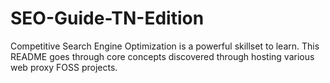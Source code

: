 # SEO-Guide-TN-Edition
Competitive Search Engine Optimization is a powerful skillset to learn. This README goes through core concepts discovered through hosting various web proxy FOSS projects.
